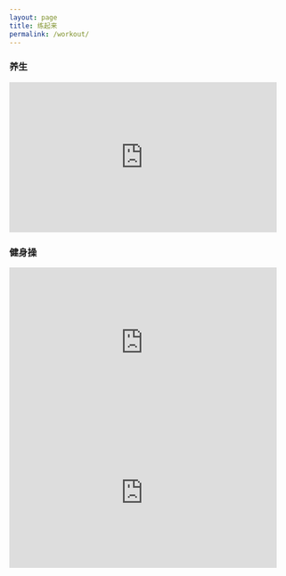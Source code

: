```yaml
---
layout: page
title: 练起来
permalink: /workout/
---
```


### 养生

<iframe width="480" height="270" src="https://www.youtube.com/embed/-XmD9K68Wwc" frameborder="0" allow="accelerometer; autoplay; clipboard-write; encrypted-media; gyroscope; picture-in-picture" allowfullscreen></iframe>

### 健身操

<iframe width="480" height="270" src="https://www.youtube.com/embed/ZWk19OVon2k" frameborder="0" allow="accelerometer; autoplay; clipboard-write; encrypted-media; gyroscope; picture-in-picture" allowfullscreen></iframe>

<iframe width="480" height="270" src="https://www.youtube.com/embed/9eMjXgW8Ssk" frameborder="0" allow="accelerometer; autoplay; clipboard-write; encrypted-media; gyroscope; picture-in-picture" allowfullscreen></iframe>